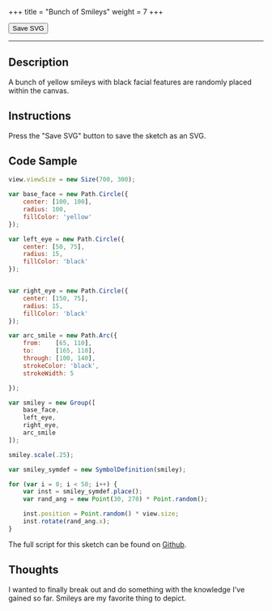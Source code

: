 +++
title = "Bunch of Smileys"
weight = 7
+++

<link rel="stylesheet" href="/styles/style.css" />

<!-- Load the Paper.js library -->
<script type = "text/javascript" src = "../../scripts/libs/paperjs/paper-full.min.js"></script>

<!-- Load the Sketch -->
<script type = "text/paperscript" canvas = "paper-canvas">

/*
 * Title:   Bunch of Smileys
 * Author:  hamzberg
 * Version: 0.1
 * Date:    29 September 2023
 *
 * Description:
 *   -
 */

// Change Canvas Size -- W -- H
view.viewSize = new Size(700, 300);

// Making the Smiley
var base_face = new Path.Circle({
    center: [100, 100],
    radius: 100,
    fillColor: 'yellow'
});

var left_eye = new Path.Circle({
    center: [50, 75],
    radius: 15,
    fillColor: 'black'
});


var right_eye = new Path.Circle({
    center: [150, 75],
    radius: 15,
    fillColor: 'black'
});

var arc_smile = new Path.Arc({
    from:    [65, 110],
    to:      [165, 110],
    through: [100, 140],
    strokeColor: 'black',
    strokeWidth: 5

});

// Create Smiley Group
var smiley = new Group([
    base_face,
    left_eye,
    right_eye,
    arc_smile
]);

smiley.scale(.25);

var smiley_symdef = new SymbolDefinition(smiley);

for (var i = 0; i < 50; i++) {

    var inst = smiley_symdef.place();
    var rand_ang = new Point(30, 270) * Point.random();

    inst.position = Point.random() * view.size;
    inst.rotate(rand_ang.x);

}

// Function to export SVG
function exportSVG() {

    // Create a new SVG export item:
    var svg = project.exportSVG({ asString: true });

    // Create a Blob from the SVG string:
    var blob = new Blob([svg], { type: 'image/svg+xml' });

    var currentDate = new Date();

    // Create a download link and trigger the click event:
    var link = document.createElement('a');
    link.href = window.URL.createObjectURL(blob);
    link.download = "bunch-of-smileys_" + currentDate.getDate() +
                    "-" + (currentDate.getMonth() + 1) +
                    "-" + currentDate.getFullYear() +
                    "_" + currentDate.getMilliseconds() +
                    ".svg";
    link.click();

}

// Event listener for the export button
document.getElementById('exportButton').addEventListener('click', exportSVG);

</script>

<!-- Insert the Sketch -->
<canvas id="paper-canvas" resize style="width:100%;"></canvas>

<div id="dom-gui">
    <button id="exportButton"> Save SVG </button>
</div>

<hr>

## Description

A bunch of yellow smileys with black facial features are randomly placed within the canvas.

## Instructions

Press the "Save SVG" button to save the sketch as an SVG.

## Code Sample

```javascript
view.viewSize = new Size(700, 300);

var base_face = new Path.Circle({
    center: [100, 100],
    radius: 100,
    fillColor: 'yellow'
});

var left_eye = new Path.Circle({
    center: [50, 75],
    radius: 15,
    fillColor: 'black'
});


var right_eye = new Path.Circle({
    center: [150, 75],
    radius: 15,
    fillColor: 'black'
});

var arc_smile = new Path.Arc({
    from:    [65, 110],
    to:      [165, 110],
    through: [100, 140],
    strokeColor: 'black',
    strokeWidth: 5

});

var smiley = new Group([
    base_face,
    left_eye,
    right_eye,
    arc_smile
]);

smiley.scale(.25);

var smiley_symdef = new SymbolDefinition(smiley);

for (var i = 0; i < 50; i++) {
    var inst = smiley_symdef.place();
    var rand_ang = new Point(30, 270) * Point.random();

    inst.position = Point.random() * view.size;
    inst.rotate(rand_ang.x);
}
```

The full script for this sketch can be found on [Github](https://github.com/hamzberg/cc-site).

## Thoughts

I wanted to finally break out and do something with the knowledge I've gained so far. Smileys are my favorite thing to depict.
